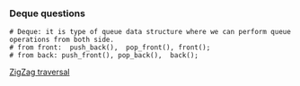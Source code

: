 ### Deque questions 

    # Deque: it is type of queue data structure where we can perform queue operations from both side.
    # from front:  push_back(),  pop_front(), front();
    # from back: push_front(), pop_back(),  back();
[ZigZag traversal](https://github.com/BhavinRaichura/algo/blob/main/binary%20tree/zigzag%20tree%20traversal.cpp)
